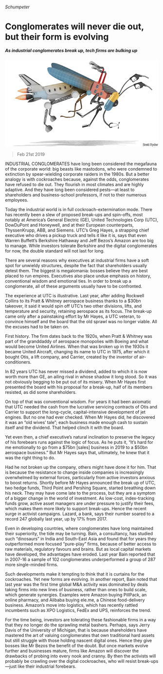 ###### Schumpeter

# Conglomerates will never die out, but their form is evolving 

##### As industrial conglomerates break up, tech firms are bulking up 

![image](images/20190223_WBD000_0.jpg) 

> Feb 21st 2019 

INDUSTRIAL CONGLOMERATES have long been considered the megafauna of the corporate world: big beasts like mastodons, who were condemned to extinction by spear-wielding corporate raiders in the 1980s. But a better analogy is with cockroaches because, against the odds, conglomerates have refused to die out. They flourish in most climates and are highly adaptive. And they have long been considered pests—at least to shareholders and business-school professors, if not to their numerous employees. 

Today the industrial world is in full cockroach-extermination mode. There has recently been a slew of proposed break-ups and spin-offs, most notably at America’s General Electric (GE), United Technologies Corp (UTC), DowDuPont and Honeywell, and at their European counterparts, ThyssenKrupp, ABB, and Siemens. UTC’s Greg Hayes, a strapping chief executive who drives a pickup truck and tells it like it is, says that even Warren Buffett’s Berkshire Hathaway and Jeff Bezos’s Amazon are too big to manage. While investors tolerate Berkshire and the digital conglomerates for now, the double standard will not last for long. 

There are several reasons why executives at industrial firms have a soft spot for unwieldy structures, despite the fact that shareholders usually detest them. The biggest is megalomania: bosses believe they are best placed to run empires. Executives also place undue emphasis on history, conventional wisdom and emotional ties. In order to break up a conglomerate, all of these arguments usually have to be confronted. 

The experience at UTC is illustrative. Last year, after adding Rockwell Collins to its Pratt & Whitney aerospace business thanks to a $30bn takeover, it said it would spin off UTC’s two other divisions, lifts, and temperature and security, retaining aerospace as its focus. The break-up came only after a painstaking effort by Mr Hayes, a UTC veteran, to convince himself and the board that the old sprawl was no longer viable. All the excuses had to be taken on. 

First history. The firm dates back to the 1920s, when Pratt & Whitney was part of the granddaddy of aerospace monopolies with Boeing and what would become United Airlines. When that was broken up in the 1930s it became United Aircraft, changing its name to UTC in 1975, after which it bought Otis, a lift company, and Carrier, created by the inventor of air-conditioners. 

In 82 years UTC has never missed a dividend, added to which it is now worth more than GE, an ailing rival in whose shadow it long stood. So it was not obviously begging to be put out of its misery. When Mr Hayes first presented the board with his proposal for a break-up, half of its members resisted, as did some shareholders. 

On top of that was conventional wisdom. For years it had been axiomatic that UTC needed the cash from the lucrative servicing contracts of Otis and Carrier to support the long-cycle, capital-intensive development of jet engines. But no one had ever checked. When Mr Hayes did, he discovered it was an “old wives’ tale”; each business made enough cash to sustain itself and the dividend. That helped clinch it with the board. 

Yet even then, a chief executive’s natural inclination to preserve the legacy of his forebears runs against the logic of focus. As he puts it, “It’s hard for me emotionally to go from a $75bn [sales] business in 2019 to a $50bn aerospace business.” But Mr Hayes says that, ultimately, he knew that it was the right thing to do. 

Had he not broken up the company, others might have done it for him. That is because the resistance to change inside companies is increasingly overwhelmed by external forces, particularly from active investors anxious to boost returns. Shortly before Mr Hayes announced the break up of UTC, two hedge funds, Third Point and Pershing Square, started breathing down his neck. They may have come late to the process, but they are a symptom of a bigger change in the world of investment. As low-cost, index-tracking funds grow, active asset managers are under pressure to justify their fees, which makes them more likely to support break-ups. Hence the recent surge in activist campaigns. Lazard, a bank, says their number soared to a record 247 globally last year, up by 17% from 2017. 

Even in developing countries, where conglomerates have long maintained their superiority, the tide may be turning. Bain, a consultancy, has studied such “dinosaurs” in India and South-East Asia and found that for years they outperformed more focused “pure-play” firms, because of better access to raw materials, regulatory favours and brains. But as local capital markets have developed, the advantages have eroded. Last year Bain reported that in 2007-16 a sample of 102 conglomerates underperformed a group of 287 more single-minded firms. 

Such developments make it tempting to think that it is curtains for the cockroaches. Yet new forms are evolving. In another report, Bain noted that last year was the first time global M&A activity was dominated by deals taking firms into new lines of business, rather than ones to build scale, which generate synergies. Examples were Amazon buying PillPack, an online pharmacy, and Alibaba buying ele.me, a Chinese food-delivery business. Amazon’s move into logistics, which has recently rattled incumbents such as XPO Logistics, FedEx and UPS, reinforces the trend. 

For the time being, investors are tolerating these fashionable firms in a way that they no longer do the sprawling metal bashers. Perhaps, says Jerry Davis of the University of Michigan, that is because shareholders have mastered the art of valuing conglomerates that own traditional hard assets but still struggle with those holding nascent digital ones. Hence they give bosses like Mr Bezos the benefit of the doubt. But once markets evolve further and businesses mature, firms like Amazon will discover the drawbacks of probing into every nook and cranny. By then the activists will probably be crawling over the digital cockroaches, who will resist break-ups—just like their industrial forebears. 

